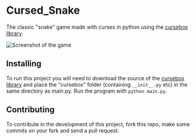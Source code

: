 # Cursed_Snake

The classic "snake" game made with curses in python using the
[cursebox library](https://github.com/Tenchi2xh/cursebox).

![Screenshot of the game](https://i.imgur.com/LzbIF64.png)

## Installing
To run this project you will need to download the source of the [cursebox library](https://github.com/Tenchi2xh/cursebox) and place the "cursebox" folder
(containing `__init__.py` etc) in the same directory as main.py. Run the program
with `python main.py`.

## Contributing
To contribute in the development of this project, fork this repo, make some
commits on your fork and send a pull request.
